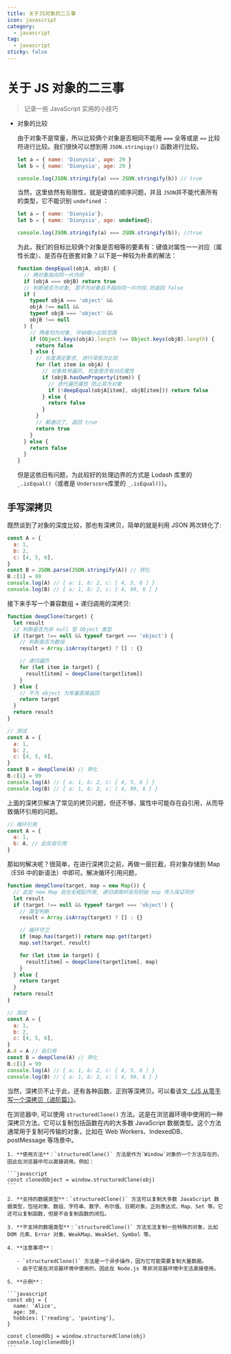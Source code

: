 ```yaml
---
title: 关于JS对象的二三事
icon: javascript
category:
  - javascript
tag:
  - javascript
sticky: false
---
```


# 关于 JS 对象的二三事

> 记录一些 JavaScript 实用的小技巧

- 对象的比较

  由于对象不是常量，所以比较俩个对象是否相同不能用 `===` 全等或是 `==` 比较符进行比较。我们很快可以想到用 `JSON.stringigy()` 函数进行比较。

  ```javascript
  let a = { name: 'Dionysia', age: 29 }
  let b = { name: 'Dionysia', age: 29 }

  console.log(JSON.stringify(a) === JSON.stringify(b)) // true
  ```

  当然，这里依然有局限性，就是键值的顺序问题，并且 `JSON`并不能代表所有的类型，它不能识别 `undefined` ：

  ```JavaScript
  let a = { name: 'Dionysia'};
  let b = { name: 'Dionysia', age: undefined};

  console.log(JSON.stringify(a) === JSON.stringify(b)); //true
  ```

  为此，我们的目标比较俩个对象是否相等的要素有：键值对属性一一对应（属性长度）、是否存在嵌套对象？以下是一种较为朴素的解法：

  ```javascript
  function deepEqual(objA, objB) {
    // 俩对象指向同一片内存
    if (objA === objB) return true
    // 判断是否为对象, 若不为对象且不指向同一片内存,则返回 false
    if (
      typeof objA === 'object' &&
      objA !== null &&
      typeof objB === 'object' &&
      objB !== null
    ) {
      // 两者均为对象, 开始缩小比较范围
      if (Object.keys(objA).length !== Object.keys(objB).length) {
        return false
      } else {
        // 长度满足要求, 进行深层次比较
        for (let item in objA) {
          // 对象枚举遍历, 检查是否有对应属性
          if (objB.hasOwnProperty(item)) {
            // 迭代遍历属性 防止其为对象
            if (!deepEqual(objA[item], objB[item])) return false
          } else {
            return false
          }
        }
        // 都通过了, 返回 true
        return true
      }
    } else {
      return false
    }
  }
  ```

  但是这依旧有问题，为此较好的处理边界的方式是 Lodash 库里的 `_.isEqual()`（或者是 `Underscore`库里的 `_.isEqual()`）。

## 手写深拷贝

既然谈到了对象的深度比较，那也有深拷贝，简单的就是利用 JSON 两次转化了:

```js
const A = {
  a: 1,
  b: 2,
  c: [4, 5, 6],
}
const B = JSON.parse(JSON.stringify(A)) // 转化
B.c[1] = 99
console.log(A) // { a: 1, b: 2, c: [ 4, 5, 6 ] }
console.log(B) // { a: 1, b: 2, c: [ 4, 99, 6 ] }
```

接下来手写一个兼容数组 + 递归调用的深拷贝:

```js
function deepClone(target) {
  let result
  // 判断是否为非 null 型 Object 类型
  if (target !== null && typeof target === 'object') {
    // 判断是否为数组
    result = Array.isArray(target) ? [] : {}

    // 递归遍历
    for (let item in target) {
      result[item] = deepClone(target[item])
    }
  } else {
    // 不为 object 为常量直接返回
    return target
  }
  return result
}

// 测试
const A = {
  a: 1,
  b: 2,
  c: [4, 5, 6],
}
const B = deepClone(A) // 转化
B.c[1] = 99
console.log(A) // { a: 1, b: 2, c: [ 4, 5, 6 ] }
console.log(B) // { a: 1, b: 2, c: [ 4, 99, 6 ] }
```

上面的深拷贝解决了常见的拷贝问题，但还不够，属性中可能存在自引用，从而导致循环引用的问题。

```js
// 循环引用
const A = {
  a: 1,
  b: A, // 此处自引用
}
```

那如何解决呢？很简单，在进行深拷贝之前，再做一层拦截，将对象存储到 Map （ES6 中的新语法）中即可。解决循环引用问题，

```js
function deepClone(target, map = new Map()) {
  // 此处 new Map 会在全程起作用, 递归调用时会将初始 map 传入保证同步
  let result
  if (target !== null && typeof target === 'object') {
    // 类型判断
    result = Array.isArray(target) ? [] : {}

    // 循环守卫
    if (map.has(target)) return map.get(target)
    map.set(target, result)

    for (let item in target) {
      result[item] = deepClone(target[item], map)
    }
  } else {
    return target
  }
  return result
}

// 测试
const A = {
  a: 1,
  b: 2,
  c: [4, 5, 6],
}
A.d = A // 自引用
const B = deepClone(A) // 转化
B.c[1] = 99
console.log(A) // { a: 1, b: 2, c: [ 4, 5, 6 ] }
console.log(B) // { a: 1, b: 2, c: [ 4, 99, 6 ] }
```

当然，深拷贝不止于此，还有各种函数、正则等深拷贝。可以看该文[《JS 从零手写一个深拷贝（进阶篇）》](https://www.cnblogs.com/echolun/p/16157161.html)。

在浏览器中, 可以使用 `structuredClone()` 方法。这是在浏览器环境中使用的一种深拷贝方法，它可以复制包括函数在内的大多数 JavaScript 数据类型。这个方法通常用于复制可传输的对象，比如在 Web Workers、IndexedDB、postMessage 等场景中。

    1. **使用方法**：`structuredClone()` 方法是作为`Window`对象的一个方法存在的，因此在浏览器中可以直接调用。例如：

    ```javascript
    const clonedObject = window.structuredClone(obj)
    ```

    2. **支持的数据类型**：`structuredClone()` 方法可以复制大多数 JavaScript 数据类型，包括对象、数组、字符串、数字、布尔值、日期对象、正则表达式、Map、Set 等。它还可以复制函数，但是不会复制函数的闭包。

    3. **不支持的数据类型**：`structuredClone()` 方法无法复制一些特殊的对象，比如 DOM 元素、Error 对象、WeakMap、WeakSet、Symbol 等。

    4. **注意事项**：

       - `structuredClone()` 方法是一个异步操作，因为它可能需要复制大量数据。
       - 由于它是在浏览器环境中使用的，因此在 Node.js 等非浏览器环境中无法直接使用。

    5. **示例**：

    ```javascript
    const obj = {
      name: 'Alice',
      age: 30,
      hobbies: ['reading', 'painting'],
    }

    const clonedObj = window.structuredClone(obj)
    console.log(clonedObj)
    ```
